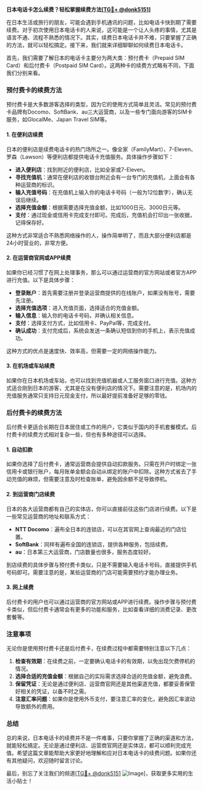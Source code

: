 **日本电话卡怎么续费？轻松掌握续费方法[[TG💪+ @donk5151](https://t.me/s/donk5151)]**

在日本生活或旅行的朋友，可能会遇到手机通讯的问题，比如电话卡快到期了需要续费。对于初次使用日本电话卡的人来说，这可能是一个让人头疼的事情，尤其是语言不通、流程不熟悉的情况下。其实，续费日本电话卡并不难，只要掌握了正确的方法，就可以轻松搞定。接下来，我们就来详细聊聊如何续费日本电话卡。

首先，我们需要了解日本的电话卡主要分为两大类：预付费卡（Prepaid SIM Card）和后付费卡（Postpaid SIM Card）。这两种卡的续费方式略有不同，下面我们分别来看。

### 预付费卡的续费方法

预付费卡是大多数游客选择的类型，因为它的使用方式简单且灵活。常见的预付费卡品牌有Docomo、SoftBank、au三大运营商，以及一些专门面向游客的SIM卡服务，如GlocalMe、Japan Travel SIM等。

#### 1. 在便利店续费
日本的便利店是续费电话卡的热门场所之一。像全家（FamilyMart）、7-Eleven、罗森（Lawson）等便利店都提供电话卡充值服务。具体操作步骤如下：

- **进入便利店**：找到附近的便利店，比如全家或7-Eleven。
- **寻找充值机**：通常在便利店的收银台附近会有一台专门的充值机，上面会有各种运营商的标识。
- **输入充值号码**：在充值机上输入你的电话卡号码（一般为12位数字），确认无误后继续。
- **选择充值金额**：根据需要选择充值金额，比如1000日元、3000日元等。
- **支付**：通过现金或信用卡完成支付即可。完成后，充值机会打印出一张收据，记得保存好。

这种方式非常适合不熟悉网络操作的人，操作简单明了，而且大部分便利店都是24小时营业的，非常方便。

#### 2. 在运营商官网或APP续费
如果你已经习惯了在网上处理事务，那么可以通过运营商的官方网站或者官方APP进行充值。以下是具体步骤：

- **登录账户**：首先需要注册并登录运营商提供的在线账户，如果没有账号，需要先注册。
- **选择充值选项**：进入充值页面，选择适合的充值金额。
- **输入信息**：输入你的电话卡号码，并确认相关信息。
- **支付**：选择支付方式，比如信用卡、PayPal等，完成支付。
- **确认成功**：支付完成后，系统会发送一条确认短信到你的手机上，表示充值成功。

这种方式的优点是速度快、效率高，但需要一定的网络操作能力。

#### 3. 在机场或车站续费
如果你在日本机场或车站，也可以找到充值机器或人工服务窗口进行充值。这种方式适合刚到日本的游客，尤其是在没有便利店的情况下。需要注意的是，机场内的充值服务通常只支持日元现金支付，所以最好提前准备好足够的零钱。

### 后付费卡的续费方法

后付费卡更适合长期在日本居住或工作的用户，它类似于国内的手机套餐模式。后付费卡的续费方式相对复杂一些，但也有多种途径可以选择。

#### 1. 自动扣款
如果你选择了后付费卡，通常运营商会提供自动扣款服务。只需在开户时绑定一张信用卡或银行账户，每月账单金额会自动从绑定的账户中扣除。这种方式省去了手动充值的麻烦，但需要注意及时检查账单，避免因余额不足导致停机。

#### 2. 到运营商门店续费
日本的各大运营商都有自己的实体店，你可以直接前往这些门店进行续费。以下是一些常见运营商的地址和联系方式：

- **NTT Docomo**：遍布全日本的连锁店，可以在其官网上查询最近的门店位置。
- **SoftBank**：同样有遍布全国的连锁店，提供各种服务，包括续费。
- **au**：日本第三大运营商，门店数量也很多，服务态度较好。

到店续费的具体步骤与预付费卡类似，只是不需要输入电话卡号码，直接提供手机号码即可。需要注意的是，某些运营商的门店可能需要预约才能办理业务。

#### 3. 网上续费
后付费卡的用户也可以通过运营商的官方网站或APP进行续费。操作步骤与预付费卡类似，但后付费卡通常会有更多的功能和服务，比如查看详细的消费记录、更改套餐等。

### 注意事项

无论你是使用预付费卡还是后付费卡，在续费过程中都需要特别注意以下几点：

1. **检查有效期**：在续费之前，一定要确认电话卡的有效期，以免出现欠费停机的情况。
2. **选择合适的充值金额**：根据自己的实际需求选择合适的充值金额，避免浪费。
3. **保留凭证**：无论是通过便利店、运营商官网还是其他渠道充值，都要妥善保管好相关的凭证，以备不时之需。
4. **注意汇率问题**：如果你是使用外币支付，要注意汇率的变化，避免因汇率波动导致额外的费用。

### 总结

总的来说，日本电话卡的续费并不是一件难事，只要你掌握了正确的渠道和方法，就能轻松搞定。无论是通过便利店、运营商官网还是实体店，都可以顺利完成充值。希望这篇文章能帮助大家更好地理解和应对日本电话卡的续费问题。如果你还有其他疑问，欢迎随时留言讨论。

最后，别忘了关注我们的频道[[TG💪+ @donk5151](https://t.me/s/donk5151) ![Image](https://i.postimg.cc/rwNCRYN7/Snipaste-2025-04-30-17-27-05.png)]，获取更多实用的生活小贴士！